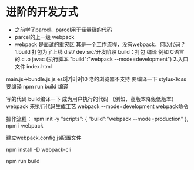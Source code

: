 # 进阶的开发方式

- 之前学了parcel，parcel用于轻量级的代码
- parcel的上一级 webpack
- webpack 是面试的重灾区
其是一个工作流程，没有webpack，何以代码？
1.build 打包为了上线 dist/    dev  src/开发阶段
    build：打包 编译 例如 C语言的.c .o javac (执行脚本 "build":"webpack --mode=development")
2.入口文件 index.html

main.js->bundle.js
js es6|7|8|9|10 老的浏览器不支持 要编译一下
stylus-》css 要编译   npm run build 编译

写的代码 build编译一下  成为用户执行的代码    （例如，高版本降级低版本）
webpack 来执行代码生成工艺
webpack --mode=development  webpack命令


操作流程：
 npm init -y
 "scripts": {
    "build":"webpack --mode=production"
  },
  npm i webpack

  建立webpack.config.js配置文件

  npm install -D webpack-cli

  npm run build
